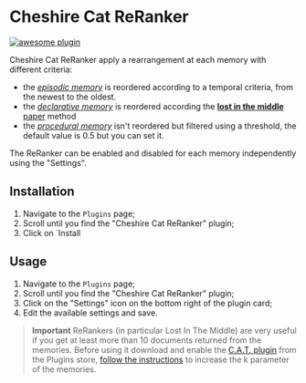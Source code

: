 # Cheshire Cat ReRanker
 
[![awesome plugin](https://custom-icon-badges.demolab.com/static/v1?label=&message=awesome+plugin&color=F4F4F5&style=for-the-badge&logo=cheshire_cat_black)](https://)

Cheshire Cat ReRanker apply a rearrangement at each memory with different criteria:
* the [*episodic memory*](https://cheshire-cat-ai.github.io/docs/conceptual/memory/episodic_memory/) is reordered according to a temporal criteria, from the newest to the oldest.
* the [*declarative memory*](https://cheshire-cat-ai.github.io/docs/conceptual/memory/declarative_memory/) is reordered according the [**lost in the middle** paper](https://arxiv.org/abs/2307.03172) method
* the [*procedural memory*](https://cheshire-cat-ai.github.io/docs/conceptual/memory/procedural_memory/) isn't reordered but filtered using a threshold, the default value is 0.5 but you can set it.

The ReRanker can be enabled and disabled for each memory independently using the "Settings".

## Installation

1. Navigate to the `Plugins` page;
2. Scroll until you find the "Cheshire Cat ReRanker" plugin;
3. Click on `Install

## Usage

1. Navigate to the `Plugins` page;
2. Scroll until you find the "Cheshire Cat ReRanker" plugin;
3. Click on the "Settings" icon on the bottom right of the plugin card;
4. Edit the available settings and save.

> **Important**
> ReRankers (in particular Lost In The Middle) are very useful if you get at least more than 10 documents returned from the memories.
> Before using it download and enable the [C.A.T. plugin](https://github.com/Furrmidable-Crew/cat_advanced_tools) from the Plugins store, [follow the instructions](https://github.com/Furrmidable-Crew/cat_advanced_tools#usage) to increase the k parameter of the memories.